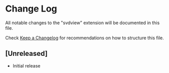 # Change Log

All notable changes to the "svdview" extension will be documented in this file.

Check [Keep a Changelog](http://keepachangelog.com/) for recommendations on how to structure this file.

## [Unreleased]

- Initial release
